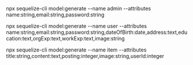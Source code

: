 npx sequelize-cli model:generate --name admin --attributes name:string,email:string,password:string

npx sequelize-cli model:generate --name user --attributes name:string,email:string,password:string,dateOfBirth:date,address:text,education:text,orgExp:text,workExp:text,image:string

npx sequelize-cli model:generate --name item --attributes title:string,content:text,posting:integer,image:string,userId:integer
